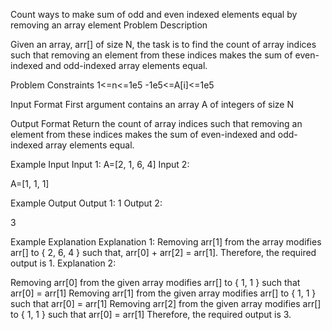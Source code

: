 Count ways to make sum of odd and even indexed elements equal by removing an array element
Problem Description

Given an array, arr[] of size N, the task is to find the count of array indices such that removing an element from these indices makes the sum of even-indexed and odd-indexed array elements equal.



Problem Constraints
1<=n<=1e5
-1e5<=A[i]<=1e5


Input Format
First argument contains an array A of integers of size N


Output Format
Return the count of array indices such that removing an element from these indices makes the sum of even-indexed and odd-indexed array elements equal.



Example Input
Input 1:
A=[2, 1, 6, 4]
Input 2:

A=[1, 1, 1]


Example Output
Output 1:
1
Output 2:

3


Example Explanation
Explanation 1:
Removing arr[1] from the array modifies arr[] to { 2, 6, 4 } such that, arr[0] + arr[2] = arr[1]. 
Therefore, the required output is 1. 
Explanation 2:

 Removing arr[0] from the given array modifies arr[] to { 1, 1 } such that arr[0] = arr[1] 
Removing arr[1] from the given array modifies arr[] to { 1, 1 } such that arr[0] = arr[1] 
Removing arr[2] from the given array modifies arr[] to { 1, 1 } such that arr[0] = arr[1] 
Therefore, the required output is 3.